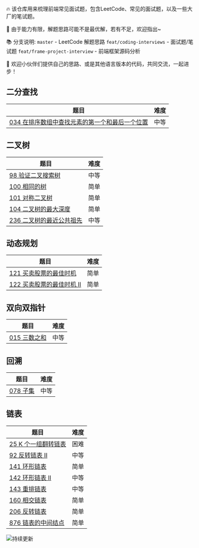 🔥 该仓库用来梳理前端常见面试题，包含LeetCode、常见的面试题，以及一些大厂的笔试题。

💪 由于能力有限，解题思路可能不是最优解，若有不足，欢迎指出~

📚 分支说明:
`master` - LeetCode 解题思路
`feat/coding-interviews` - 面试题/笔试题
`feat/frame-project-interview` - 前端框架源码分析

🤣 欢迎小伙伴们提供自己的思路、或是其他语言版本的代码，共同交流，一起进步！

## 二分查找
| 题目 | 难度 |
|------|------|
| [034 在排序数组中查找元素的第一个和最后一个位置](leetcode/二分查找/034.二维数组中的查找.md) | 中等 |

## 二叉树
| 题目 | 难度 |
|------|------|
| [98 验证二叉搜索树](leetcode/二叉树/98.验证二叉搜索树.md) | 中等 |
| [100 相同的树](leetcode/二叉树/100.相同的树.md) | 简单 |
| [101 对称二叉树](leetcode/二叉树/101.对称二叉树.md) | 简单 |
| [104 二叉树的最大深度](leetcode/二叉树/104.二叉树的最大深度.md) | 简单 |
| [236 二叉树的最近公共祖先](leetcode/二叉树/236.二叉树的最近公共祖先.md) | 中等 |

## 动态规划
| 题目 | 难度 |
|------|------|
| [121 买卖股票的最佳时机](leetcode/动态规划/121.买卖股票的最佳时机.md) | 简单 |
| [122 买卖股票的最佳时机 II](leetcode/动态规划/122.买卖股票的最佳时机II.md) | 简单 |

## 双向双指针
| 题目 | 难度 |
|------|------|
| [015 三数之和](leetcode/双向双指针/015.三数之和.md) | 中等 |

## 回溯
| 题目 | 难度 |
|------|------|
| [078 子集](leetcode/回溯/078.子集.md) | 中等 |

## 链表
| 题目 | 难度 |
|------|------|
| [25 K 个一组翻转链表](leetcode/链表/25.K个一组翻转链表.md) | 困难 |
| [92 反转链表 II](leetcode/链表/92.反转链表II.md) | 中等 |
| [141 环形链表](leetcode/链表/141.环形链表.md) | 简单 |
| [142 环形链表 II](leetcode/链表/142.环形链表II.md) | 中等 |
| [143 重排链表](leetcode/链表/143.重排链表.md) | 中等 |
| [160 相交链表](leetcode/链表/160.相交链表.md) | 简单 |
| [206 反转链表](leetcode/链表/206.反转链表.md) | 简单 |
| [876 链表的中间结点](leetcode/链表/876.链表的中间结点.md) | 简单 |

![持续更新](https://img.shields.io/badge/%E6%8C%81%E7%BB%AD%E6%9B%B4%E6%96%B0-206-brightgreen)
